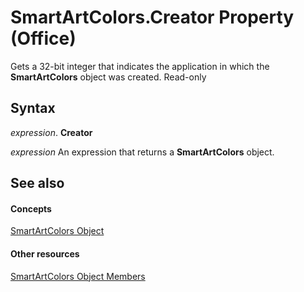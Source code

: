 
# SmartArtColors.Creator Property (Office)

Gets a 32-bit integer that indicates the application in which the  **SmartArtColors** object was created. Read-only


## Syntax

 _expression_. **Creator**

 _expression_ An expression that returns a **SmartArtColors** object.


## See also


#### Concepts


[SmartArtColors Object](a1929517-b1fb-c6fe-b6db-03f7ef1ef894.md)
#### Other resources


[SmartArtColors Object Members](c371e814-7621-2c01-c0fe-93003892646f.md)